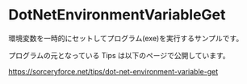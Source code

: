 # DotNetEnvironmentVariableGet
環境変数を一時的にセットしてプログラム(exe)を実行するサンプルです。

プログラムの元となっている Tips は以下のページで公開しています。

https://sorceryforce.net/tips/dot-net-environment-variable-get
